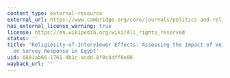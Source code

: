```yaml
---
content_type: external-resource
external_url: https://www.cambridge.org/core/journals/politics-and-religion/article/religiosity-of-interviewer-effects-assessing-the-impact-of-veiled-enumerators-on-survey-response-in-egypt/64956CC11FF9EB0EE86D3A701574314C
has_external_license_warning: true
license: https://en.wikipedia.org/wiki/All_rights_reserved
status: ''
title: 'Religiosity-of-Interviewer Effects: Assessing the Impact of Veiled Enumerators
  on Survey Response in Egypt'
uid: 6881ab66-1761-4b1c-acdd-8f0c4dff8e00
wayback_url: ''
---
```

